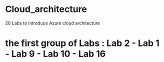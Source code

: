 # Cloud_architecture
20 Labs to introduce Azure cloud architecture

# the first group of Labs : Lab 2 - Lab 1 - Lab 9 - Lab 10 - Lab 16
